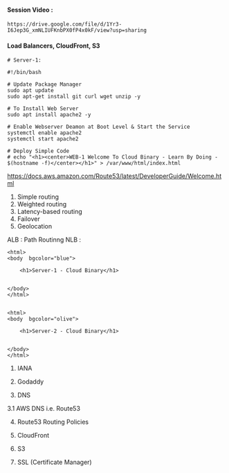 #### Session Video :
    https://drive.google.com/file/d/1Yr3-I6Jep3G_xmNLIUFKnbPX0fP4x0kF/view?usp=sharing        
    
#### Load Balancers, CloudFront, S3 


```
# Server-1:

#!/bin/bash

# Update Package Manager
sudo apt update
sudo apt-get install git curl wget unzip -y

# To Install Web Server 
sudo apt install apache2 -y 

# Enable Webserver Deamon at Boot Level & Start the Service 
systemctl enable apache2
systemctl start apache2

# Deploy Simple Code 
# echo "<h1><center>WEB-1 Welcome To Cloud Binary - Learn By Doing - $(hostname -f)</center></h1>" > /var/www/html/index.html
```

https://docs.aws.amazon.com/Route53/latest/DeveloperGuide/Welcome.html

1. Simple routing
2. Weighted routing
3. Latency-based routing
4. Failover
5. Geolocation

ALB : Path Routinng 
NLB : 

```
<html>
<body  bgcolor="blue">

    <h1>Server-1 - Cloud Binary</h1>


</body>
</html>


<html>
<body  bgcolor="olive">

    <h1>Server-2 - Cloud Binary</h1>


</body>
</html>
```

1. IANA

2. Godaddy

3. DNS 

3.1 AWS DNS i.e. Route53

4. Route53 Routing Policies

5. CloudFront

6. S3

7. SSL (Certificate Manager)

